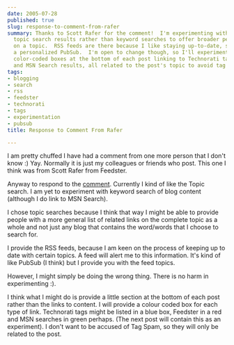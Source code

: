 ```yaml
---
date: 2005-07-28
published: true
slug: response-to-comment-from-rafer
summary: Thanks to Scott Rafer for the comment!  I'm experimenting with providing
  topic search results rather than keyword searches to offer broader perspectives
  on a topic.  RSS feeds are there because I like staying up-to-date, sort of like
  a personalized PubSub.  I'm open to change though, so I'll experiment with adding
  color-coded boxes at the bottom of each post linking to Technorati tags, Feedster,
  and MSN Search results, all related to the post's topic to avoid tag spam.
tags:
- blogging
- search
- rss
- feedster
- technorati
- tags
- experimentation
- pubsub
title: Response to Comment From Rafer

---
```

I am pretty chuffed I have had a comment from one more person that I don't know :) Yay.  Normally it is just my colleagues or friends who post.  This one I think was from Scott Rafer from Feedster.<p />Anyway to respond to the <a href="http://www.kinlan.co.uk/2005/07/futher-experimentation.html#c112250075238991987">comment</a>.  Currently I kind of like the Topic search.  I am yet to experiment with keyword search of blog content (although I do link to MSN Search).<p />I chose topic searches because I think that way I might be able to provide people with a more general list of related links on the complete topic as a whole and not just any blog that contains the word/words that I choose to search for.<p />I provide the RSS feeds, because I am keen on the process of keeping up to date with certain topics.  A feed will alert me to this information.  It's kind of like PubSub (I think) but I provide you with the feed topics.<p />However, I might simply be doing the wrong thing.  There is no harm in experimenting :).<p />I think what I might do is provide a little section at the bottom of each post rather than the links to content.  I will provide a colour coded box for each type of link.  Technorati tags might be listed in a blue box, Feedster in a red and MSN searches in green perhaps. (The next post will contain this as an experiment).  I don't want to be accused of Tag Spam, so they will only be related to the post.<p />

